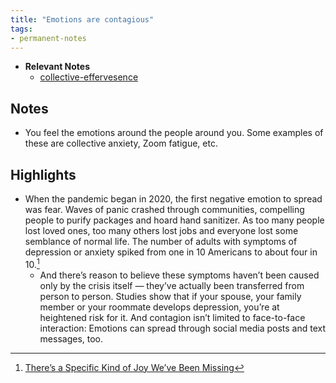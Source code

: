 ```yaml
---
title: "Emotions are contagious"
tags:
- permanent-notes
---
```


- **Relevant Notes**
	- [collective-effervesence](notes/collective-effervesence.md)


## Notes
- You feel the emotions around the people around you. Some examples of these are collective anxiety, Zoom fatigue, etc.

## Highlights
- When the pandemic began in 2020, the first negative emotion to spread was fear. Waves of panic crashed through communities, compelling people to purify packages and hoard hand sanitizer. As too many people lost loved ones, too many others lost jobs and everyone lost some semblance of normal life. The number of adults with symptoms of depression or anxiety spiked from one in 10 Americans to about four in 10.[^1]
	- And there’s reason to believe these symptoms haven’t been caused only by the crisis itself — they’ve actually been transferred from person to person. Studies show that if your spouse, your family member or your roommate develops depression, you’re at heightened risk for it. And contagion isn’t limited to face-to-face interaction: Emotions can spread through social media posts and text messages, too.

[^1]: [There’s a Specific Kind of Joy We’ve Been Missing](https://www-nytimes-com.cdn.ampproject.org/c/s/www.nytimes.com/2021/07/10/opinion/sunday/covid-group-emotions-happiness.amp.html)